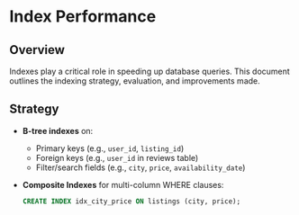 # Index Performance

## Overview
Indexes play a critical role in speeding up database queries. This document outlines the indexing strategy, evaluation, and improvements made.

## Strategy
- **B-tree indexes** on:
  - Primary keys (e.g., `user_id`, `listing_id`)
  - Foreign keys (e.g., `user_id` in reviews table)
  - Filter/search fields (e.g., `city`, `price`, `availability_date`)

- **Composite Indexes** for multi-column WHERE clauses:
  ```sql
  CREATE INDEX idx_city_price ON listings (city, price);

